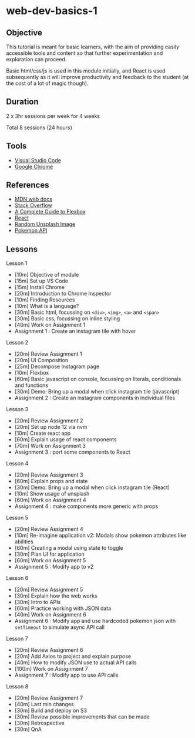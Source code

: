 # web-dev-basics-1

## Objective

This tutorial is meant for basic learners, with the aim of providing easily accessible tools and content so that further experimentation and exploration can proceed.

Basic html/css/js is used in this module initially, and React is used subsequently as it will improve productivity and feedback to the student (at the cost of a lot of magic though).

## Duration

2 x 3hr sessions per week for 4 weeks

Total 8 sessions (24 hours)

## Tools

- [Visual Studio Code](https://code.visualstudio.com/)
- [Google Chrome](https://www.google.com/chrome/)

## References

- [MDN web docs](https://developer.mozilla.org/en-US/)
- [Stack Overflow](https://stackoverflow.com/)
- [A Complete Guide to Flexbox](https://css-tricks.com/snippets/css/a-guide-to-flexbox/)
- [React](https://reactjs.org/)
- [Random Unsplash Image](https://source.unsplash.com/random/800x800)
- [Pokemon API](https://pokeapi.co/)

## Lessons

Lesson 1

- [10m] Objective of module
- [15m] Set up VS Code
- [15m] Install Chrome
- [20m] Introduction to Chrome Inspector
- [10m] Finding Resources
- [10m] What is a language?
- [30m] Basic html, focussing on `<div>`, `<img>`, `<a>` and `<span>`
- [30m] Basic css, focussing on inline styling
- [40m] Work on Assignment 1
- Assignment 1 : Create an instagram tile with hover

Lesson 2

- [20m] Review Assignment 1
- [20m] UI Composition
- [25m] Decompose Instagram page
- [10m] Flexbox
- [60m] Basic javascript on console, focussing on literals, conditionals and functions
- [30m] Demo: Bring up a modal when click instagram tile (javascript)
- Assignment 2 : Create an instagram components in individual files

Lesson 3

- [20m] Review Assignment 2
- [20m] Set up node 12 via nvm
- [10m] Create react app
- [60m] Explain usage of react components
- [70m] Work on Assignment 3
- Assignment 3 : port some components to React

Lesson 4

- [20m] Review Assignment 3
- [60m] Explain props and state
- [30m] Demo: Bring up a modal when click instagram tile (React)
- [10m] Show usage of unsplash
- [60m] Work on Assignment 4
- Assignment 4 : make components more generic with props

Lesson 5

- [20m] Review Assignment 4
- [10m] Re-imagine application v2: Modals show pokemon attributes like abilities
- [60m] Creating a modal using state to toggle
- [30m] Plan UI for application
- [60m] Work on Assignment 5
- Assignment 5 : Modify app to v2

Lesson 6

- [20m] Review Assignment 5
- [30m] Explain how the web works
- [30m] Intro to APIs
- [60m] Practice working with JSON data
- [40m] Work on Assignment 6
- Assignment 6 : Modify app and use hardcoded pokemon json with `setTimeout` to simulate async API call

Lesson 7

- [20m] Review Assignment 6
- [20m] Add Axios to project and explain purpose
- [40m] How to modify JSON use to actual API calls
- [100m] Work on Assignment 7
- Assignment 7 : Modify app to use API calls

Lesson 8

- [20m] Review Assignment 7
- [40m] Last min changes
- [30m] Build and deploy on S3
- [30m] Review possible improvements that can be made
- [30m] Retrospective
- [30m] QnA
